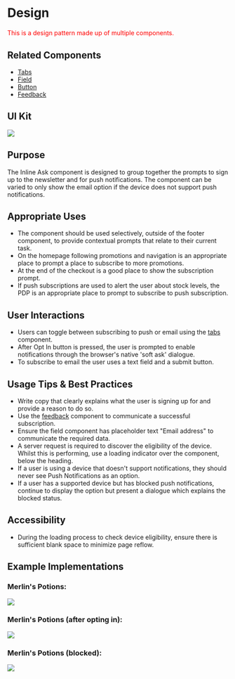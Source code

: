# Design

<div style="color:red; margin-bottom:20px; margin-top:20px;">
    This is a design pattern made up of multiple components.
</div>

## Related Components

- [Tabs](#!/Tabs)
- [Field](#!/Field)
- [Button](#!/Button)
- [Feedback](#!/Feedback)

## UI Kit

![](../../assets/images/components/inline-ask/inline-ask-ui-kit.png)

## Purpose

The Inline Ask component is designed to group together the prompts to sign up to the newsletter and for push notifications. The component can be varied to only show the email option if the device does not support push notifications.

## Appropriate Uses

- The component should be used selectively, outside of the footer component, to provide contextual prompts that relate to their current task.
- On the homepage following promotions and navigation is an appropriate place to prompt a place to subscribe to more promotions.
- At the end of the checkout is a good place to show the subscription prompt.
- If push subscriptions are used to alert the user about stock levels, the PDP is an appropriate place to prompt to subscribe to push subscription.

## User Interactions

- Users can toggle between subscribing to push or email using the [tabs](#!/Tabs) component.
- After Opt In button is pressed, the user is prompted to enable notifications through the browser's native 'soft ask' dialogue.
- To subscribe to email the user uses a text field and a submit button.

## Usage Tips & Best Practices

- Write copy that clearly explains what the user is signing up for and provide a reason to do so.
- Use the [feedback](#!/feedback) component to communicate a successful subscription.
- Ensure the field component has placeholder text "Email address" to communicate the required data.
- A server request is required to discover the eligibility of the device. Whilst this is performing, use a loading indicator over the component, below the heading.
- If a user is using a device that doesn't support notifications, they should never see Push Notifications as an option.
- If a user has a supported device but has blocked push notifications, continue to display the option but present a dialogue which explains the blocked status.

## Accessibility

- During the loading process to check device eligibility, ensure there is sufficient blank space to minimize page reflow.

## Example Implementations

### Merlin's Potions:

![](../../assets/images/components/inline-ask/inline-ask-merlins.png)

### Merlin's Potions (after opting in):
![](../../assets/images/components/inline-ask/inline-ask-merlins-success.png)

### Merlin's Potions (blocked):
![](../../assets/images/components/inline-ask/inline-ask-merlins-denied.png)

